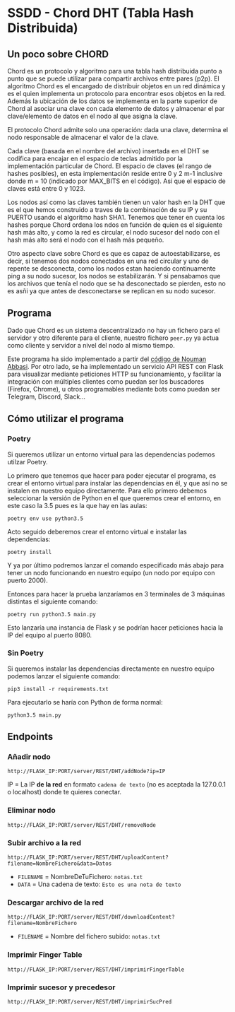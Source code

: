 # SSDD - Chord DHT (Tabla Hash Distribuida)

## Un poco sobre CHORD

Chord es un protocolo y algoritmo para una tabla hash distribuida punto a punto que se puede utilizar para compartir archivos entre pares (p2p). El algoritmo Chord es el encargado de distribuir objetos en un red dinámica y es el quien implementa un protocolo para encontrar esos objetos en la red. Además la ubicación de los datos se implementa en la parte superior de Chord al asociar una clave con cada elemento de datos y almacenar el par clave/elemento de datos en el nodo al que asigna la clave.

El protocolo Chord admite solo una operación: dada una clave, determina el nodo responsable de almacenar el valor de la clave.

Cada clave (basada en el nombre del archivo) insertada en el DHT se codifica para encajar en el espacio de teclas admitido por la implementación particular de Chord. El espacio de claves (el rango de hashes posibles), en esta implementación reside entre 0 y 2 m-1 inclusive donde m = 10 (indicado por MAX_BITS en el código). Así que el espacio de claves está entre 0 y 1023.

Los nodos así como las claves también tienen un valor hash en la DHT que es el que hemos construido a traves de la combinación de su IP y su PUERTO usando el algoritmo hash SHA1. Tenemos que tener en cuenta los hashes porque Chord ordena los ndos en función de quien es el siguiente hash más alto, y como la red es circular, el nodo sucesor del nodo con el hash más alto será el nodo con el hash más pequeño.

Otro aspecto clave sobre Chord es que es capaz de autoestabilizarse, es decir, si tenemos dos nodos conectados en una red circular y uno de repente se desconecta, como los nodos estan haciendo continuamente ping a su nodo sucesor, los nodos se estabilizarán. Y si pensabamos que los archivos que tenía el nodo que se ha desconectado se pierden, esto no es asñi ya que antes de desconectarse se replican en su nodo sucesor.

## Programa

Dado que Chord es un sistema descentralizado no hay un fichero para el servidor y otro diferente para el cliente, nuestro fichero `peer.py` ya actua como cliente y servidor a nivel del nodo al mismo tiempo.

Este programa ha sido implementado a partir del [código de Nouman Abbasi](https://github.com/MNoumanAbbasi/Chord-DHT-for-File-Sharing). Por otro lado, se ha implementado un servicio API REST con Flask para visualizar mediante peticiones HTTP su funcionamiento, y facilitar la integración con múltiples clientes como puedan ser los buscadores (Firefox, Chrome), u otros programables mediante bots como puedan ser Telegram, Discord, Slack...

## Cómo utilizar el programa

### Poetry

Si queremos utilizar un entorno virtual para las dependencias podemos utilzar Poetry.

Lo primero que tenemos que hacer para poder ejecutar el programa, es crear el entorno virtual para instalar las dependencias en él, y que así no se instalen en nuestro equipo directamente. Para ello primero debemos seleccionar la versión de Python en el que queremos crear el entorno, en este caso la 3.5 pues es la que hay en las aulas:

```
poetry env use python3.5
```

Acto seguido deberemos crear el entorno virtual e instalar las dependencias:

```
poetry install
```

Y ya por último podremos lanzar el comando especificado más abajo para tener un nodo funcionando en nuestro equipo (un nodo por equipo con puerto 2000).

Entonces para hacer la prueba lanzaríamos en 3 terminales de 3 máquinas distintas el siguiente comando:

```
poetry run python3.5 main.py
```

Esto lanzaría una instancia de Flask y se podrían hacer peticiones hacia la IP del equipo al puerto 8080.

### Sin Poetry

Si queremos instalar las dependencias directamente en nuestro equipo podemos lanzar el siguiente comando:

```
pip3 install -r requirements.txt
```

Para ejecutarlo se haría con Python de forma normal:

```
python3.5 main.py
```

## Endpoints

### Añadir nodo

```
http://FLASK_IP:PORT/server/REST/DHT/addNode?ip=IP
```

IP = La IP **de la red** en formato `cadena de texto` (no es aceptada la 127.0.0.1 o localhost) donde te quieres conectar.

### Eliminar nodo

```
http://FLASK_IP:PORT/server/REST/DHT/removeNode
```

### Subir archivo a la red

```
http://FLASK_IP:PORT/server/REST/DHT/uploadContent?filename=NombreFichero&data=Datos
```

- `FILENAME` = NombreDeTuFichero: `notas.txt`
- `DATA` = Una cadena de texto: `Esto es una nota de texto`

### Descargar archivo de la red

```
http://FLASK_IP:PORT/server/REST/DHT/downloadContent?filename=NombreFichero
```

- `FILENAME` = Nombre del fichero subido: `notas.txt`

### Imprimir Finger Table

```
http://FLASK_IP:PORT/server/REST/DHT/imprimirFingerTable
```

### Imprimir sucesor y precedesor

```
http://FLASK_IP:PORT/server/REST/DHT/imprimirSucPred
```
